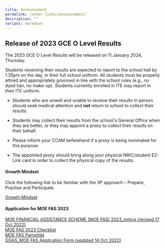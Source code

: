 ```yaml
---
title: Announcement
permalink: /other-links/announcement/
description: ""
variant: markdown
---
```

## **Release of 2023 GCE O Level Results**

The 2023 GCE O Level Results will be released on 11 January 2024, Thursday.

Students receiving their results are expected to report to the school hall by 1.35pm on the day, in their full school uniform. All students must be properly attired and appropriately groomed in line with the school rules (e.g., no dyed hair, no make-up). Students currently enrolled in ITE may report in their ITE uniform.

*   Students who are unwell and unable to receive their results in person should seek medical attention and **not** return to school to collect their results.
*   Students may collect their results from the school's General Office when they are better, or they may appoint a proxy to collect their results on their behalf.

*   Please inform your CCAM beforehand if a proxy is being nominated for this purpose.
*   The appointed proxy should bring along your physical NRIC/student EZ-Link card in order to collect the physical copy of the results.

#### **Growth Mindset**

Click the following link to be familiar with the 3P approach – Prepare, Practise and Participate.

[Growth Mindset](/files/announcement5.pdf)

#### **Application for MOE FAS 2023**

[MOE FINANCIAL ASSISTANCE SCHEME (MOE FAS) 2023\_notice (revised 17 Oct 2022)](/files/announcement6.pdf)<br>
[MOE FAS 2023 Checklist](/files/announcement7.pdf)<br>
[MOE FAS Pamphlet](/files/announcement8.pdf)<br>
[GGAS\_MOE FAS Application Form (updated 14 Oct 2022)](/files/announcement9.pdf)

